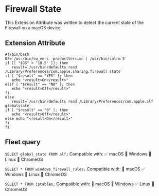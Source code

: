 # Firewall State

This Extension Attribute was written to detect the current state of the Firewall on a macOS device.

## Extension Attribute
```
#!/bin/bash
OS=`/usr/bin/sw_vers -productVersion | /usr/bin/colrm 5`
if [[ "$OS" < "10.5" ]]; then 
   result=`/usr/bin/defaults read /Library/Preferences/com.apple.sharing.firewall state` 
if [ "$result" == "YES" ]; then 
   echo "<result>On</result>" 
elif [ "$result" == "NO" ]; then 
   echo "<result>Off</result>" 
fi
else 
   result=`/usr/bin/defaults read /Library/Preferences/com.apple.alf globalstate` 
if [ "$result" == "0" ]; then 
   echo "<result>Off</result>"
else echo "<result>On</result>" 
fi
fi
```

## Fleet query
`SELECT global_state FROM alf;`
Compatible with: ✅ macOS 🚫 Windows 🚫 Linux 🚫 ChromeOS

`SELECT * FROM windows_firewall_rules;`
Compatible with: 🚫 macOS ✅ Windows 🚫 Linux 🚫 ChromeOS

`SELECT * FROM iptables;`
Compatible with: 🚫 macOS 🚫 Windows ✅ Linux 🚫 ChromeOS